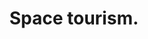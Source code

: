---
publishDate: 2024-01-02T00:00:00Z
title: Space tourism.
description: Frontend mentor challenge.
poster: asd
link: https://acd-react-entregable-4.netlify.app/
tags:
  - React
  - Vite
  - Web
  - Static
  - 3d
---
